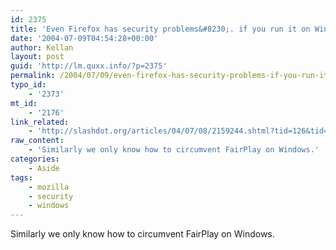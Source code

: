 ```yaml
---
id: 2375
title: 'Even Firefox has security problems&#8230;. if you run it on Windows.'
date: '2004-07-09T04:54:28+00:00'
author: Kellan
layout: post
guid: 'http://lm.quxx.info/?p=2375'
permalink: /2004/07/09/even-firefox-has-security-problems-if-you-run-it-on-windows/
typo_id:
    - '2373'
mt_id:
    - '2176'
link_related:
    - 'http://slashdot.org/articles/04/07/08/2159244.shtml?tid=126&tid=128&tid=154&tid=172&tid=95'
raw_content:
    - 'Similarly we only know how to circumvent FairPlay on Windows.'
categories:
    - Aside
tags:
    - mozilla
    - security
    - windows
---
```


Similarly we only know how to circumvent FairPlay on Windows.